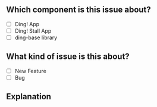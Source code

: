 ## Which component is this issue about?

<!-- Check any one of them by changing [ ] to [x].  -->

* [ ] Ding! App
* [ ] Ding! Stall App
* [ ] ding-base library

## What kind of issue is this about?

* [ ] New Feature
* [ ] Bug

## Explanation

<!-- If this is a bug, explain how to re-produce and how you fixed it.  -->

<!-- If this is a new feature, explain the use case/user story and how you implemented it -->

<!-- Link to any issue related. -->
